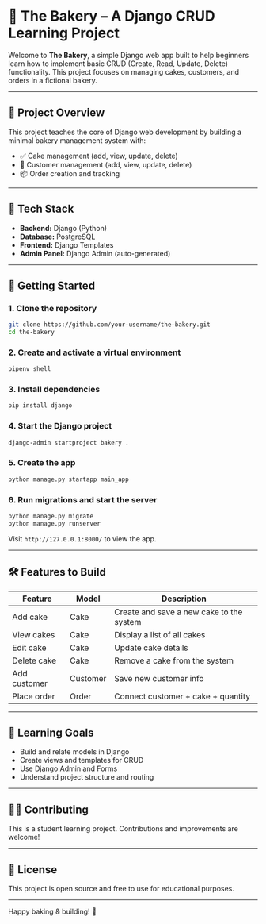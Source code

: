 # 🧁 The Bakery – A Django CRUD Learning Project

Welcome to **The Bakery**, a simple Django web app built to help beginners learn how to implement basic CRUD (Create, Read, Update, Delete) functionality. This project focuses on managing cakes, customers, and orders in a fictional bakery.

---

## 🚀 Project Overview

This project teaches the core of Django web development by building a minimal bakery management system with:

- ✅ Cake management (add, view, update, delete)
- 👤 Customer management (add, view, update, delete)
- 📦 Order creation and tracking

---

## 🧱 Tech Stack

- **Backend:** Django (Python)
- **Database:** PostgreSQL
- **Frontend:** Django Templates
- **Admin Panel:** Django Admin (auto-generated)

---

## 🔧 Getting Started

### 1. Clone the repository

```bash
git clone https://github.com/your-username/the-bakery.git
cd the-bakery
````

### 2. Create and activate a virtual environment

```bash
pipenv shell
```

### 3. Install dependencies

```bash
pip install django
```

### 4. Start the Django project

```bash
django-admin startproject bakery .
```

### 5. Create the app

```bash
python manage.py startapp main_app
```

### 6. Run migrations and start the server

```bash
python manage.py migrate
python manage.py runserver
```

Visit `http://127.0.0.1:8000/` to view the app.

---

## 🛠 Features to Build

| Feature      | Model    | Description                              |
| ------------ | -------- | ---------------------------------------- |
| Add cake     | Cake     | Create and save a new cake to the system |
| View cakes   | Cake     | Display a list of all cakes              |
| Edit cake    | Cake     | Update cake details                      |
| Delete cake  | Cake     | Remove a cake from the system            |
| Add customer | Customer | Save new customer info                   |
| Place order  | Order    | Connect customer + cake + quantity       |

---

## 📌 Learning Goals

* Build and relate models in Django
* Create views and templates for CRUD
* Use Django Admin and Forms
* Understand project structure and routing

---

## 🧑‍💻 Contributing

This is a student learning project. Contributions and improvements are welcome!

---

## 📄 License

This project is open source and free to use for educational purposes.

---

Happy baking & building! 🍰

